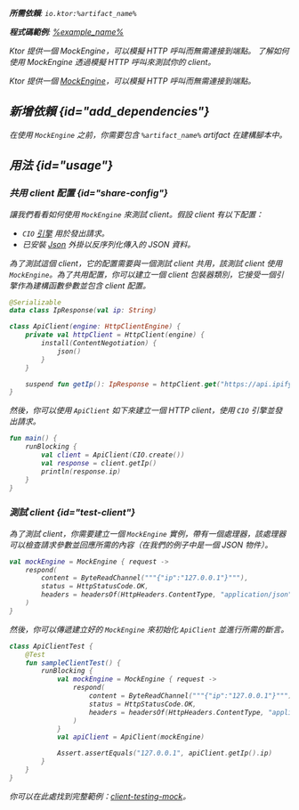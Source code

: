[//]: # (title: 在 Ktor Client 中測試)

<show-structure for="chapter" depth="2"/>

<var name="artifact_name" value="ktor-client-mock"/>

<tldr>
<p>
<b>所需依賴</b>: <code>io.ktor:%artifact_name%</code>
</p>
<var name="example_name" value="client-testing-mock"/>
<p>
    <b>程式碼範例</b>:
    <a href="https://github.com/ktorio/ktor-documentation/tree/%ktor_version%/codeSnippets/snippets/%example_name%">
        %example_name%
    </a>
</p>
</tldr>

<web-summary>
Ktor 提供一個 MockEngine，可以模擬 HTTP 呼叫而無需連接到端點。
</web-summary>

<link-summary>
了解如何使用 MockEngine 透過模擬 HTTP 呼叫來測試你的 client。
</link-summary>

Ktor 提供一個 [MockEngine](https://api.ktor.io/ktor-client/ktor-client-mock/io.ktor.client.engine.mock/-mock-engine/index.html)，可以模擬 HTTP 呼叫而無需連接到端點。

## 新增依賴 {id="add_dependencies"}
在使用 `MockEngine` 之前，你需要包含 `%artifact_name%` artifact 在建構腳本中。

<Tabs group="languages">
    <TabItem title="Gradle (Kotlin)" group-key="kotlin">
        <code-block lang="Kotlin" code="            testImplementation(&quot;io.ktor:%artifact_name%:$ktor_version&quot;)"/>
    </TabItem>
    <TabItem title="Gradle (Groovy)" group-key="groovy">
        <code-block lang="Groovy" code="            testImplementation &quot;io.ktor:%artifact_name%:$ktor_version&quot;"/>
    </TabItem>
    <TabItem title="Maven" group-key="maven">
        <code-block lang="XML" code="            &lt;dependency&gt;&#10;                &lt;groupId&gt;io.ktor&lt;/groupId&gt;&#10;                &lt;artifactId&gt;%artifact_name%-jvm&lt;/artifactId&gt;&#10;                &lt;version&gt;${ktor_version}&lt;/version&gt;&#10;            &lt;/dependency&gt;"/>
    </TabItem>
</Tabs>

## 用法 {id="usage"}

### 共用 client 配置 {id="share-config"}

讓我們看看如何使用 `MockEngine` 來測試 client。假設 client 有以下配置：
* `CIO` [引擎](client-engines.md) 用於發出請求。
* 已安裝 [Json](client-serialization.md) 外掛以反序列化傳入的 JSON 資料。

為了測試這個 client，它的配置需要與一個測試 client 共用，該測試 client 使用 `MockEngine`。為了共用配置，你可以建立一個 client 包裝器類別，它接受一個引擎作為建構函數參數並包含 client 配置。

```kotlin
@Serializable
data class IpResponse(val ip: String)

class ApiClient(engine: HttpClientEngine) {
    private val httpClient = HttpClient(engine) {
        install(ContentNegotiation) {
            json()
        }
    }

    suspend fun getIp(): IpResponse = httpClient.get("https://api.ipify.org/?format=json").body()
}
```

然後，你可以使用 `ApiClient` 如下來建立一個 HTTP client，使用 `CIO` 引擎並發出請求。

```kotlin
fun main() {
    runBlocking {
        val client = ApiClient(CIO.create())
        val response = client.getIp()
        println(response.ip)
    }
}
```

### 測試 client {id="test-client"}

為了測試 client，你需要建立一個 `MockEngine` 實例，帶有一個處理器，該處理器可以檢查請求參數並回應所需的內容（在我們的例子中是一個 JSON 物件）。

```kotlin
val mockEngine = MockEngine { request ->
    respond(
        content = ByteReadChannel("""{"ip":"127.0.0.1"}"""),
        status = HttpStatusCode.OK,
        headers = headersOf(HttpHeaders.ContentType, "application/json")
    )
}
```

然後，你可以傳遞建立好的 `MockEngine` 來初始化 `ApiClient` 並進行所需的斷言。

```kotlin
class ApiClientTest {
    @Test
    fun sampleClientTest() {
        runBlocking {
            val mockEngine = MockEngine { request ->
                respond(
                    content = ByteReadChannel("""{"ip":"127.0.0.1"}"""),
                    status = HttpStatusCode.OK,
                    headers = headersOf(HttpHeaders.ContentType, "application/json")
                )
            }
            val apiClient = ApiClient(mockEngine)

            Assert.assertEquals("127.0.0.1", apiClient.getIp().ip)
        }
    }
}
```

你可以在此處找到完整範例：[client-testing-mock](https://github.com/ktorio/ktor-documentation/tree/%ktor_version%/codeSnippets/snippets/client-testing-mock)。